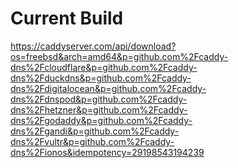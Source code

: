 # Current Build
https://caddyserver.com/api/download?os=freebsd&arch=amd64&p=github.com%2Fcaddy-dns%2Fcloudflare&p=github.com%2Fcaddy-dns%2Fduckdns&p=github.com%2Fcaddy-dns%2Fdigitalocean&p=github.com%2Fcaddy-dns%2Fdnspod&p=github.com%2Fcaddy-dns%2Fhetzner&p=github.com%2Fcaddy-dns%2Fgodaddy&p=github.com%2Fcaddy-dns%2Fgandi&p=github.com%2Fcaddy-dns%2Fvultr&p=github.com%2Fcaddy-dns%2Fionos&idempotency=29198543194239
